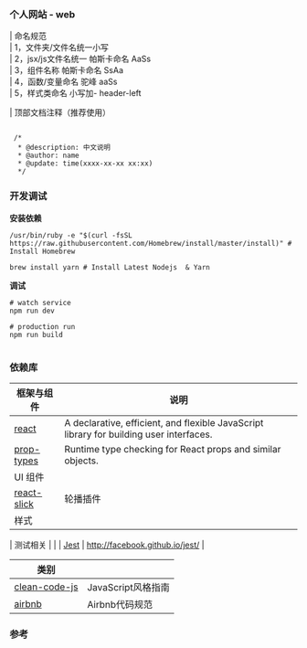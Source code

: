 ### 个人网站 - web  

| 命名规范  
| 1，文件夹/文件名统一小写  
| 2，jsx/js文件名统一  帕斯卡命名 AaSs  
| 3，组件名称  帕斯卡命名 SsAa  
| 4，函数/变量命名 驼峰 aaSs  
| 5，样式类命名  小写加-  header-left  

| 顶部文档注释（推荐使用）  
```

 /*  
  * @description: 中文说明  
  * @author: name  
  * @update: time(xxxx-xx-xx xx:xx)  
  */

```

### 开发调试

**安装依赖**

```
/usr/bin/ruby -e "$(curl -fsSL https://raw.githubusercontent.com/Homebrew/install/master/install)" # Install Homebrew

brew install yarn # Install Latest Nodejs  & Yarn

```

**调试**

```
# watch service
npm run dev

# production run
npm run build


```

### 依赖库

| 框架与组件                                    | 说明                                       |
| ---------------------------------------- | ---------------------------------------- |
| [react](http://facebook.github.io/react) | A declarative, efficient, and flexible JavaScript library for building user interfaces. |
| [prop-types](https://github.com/facebook/prop-types) | Runtime type checking for React props and similar objects.    |
| UI 组件                                    |                                          |
| [react-slick](https://github.com/akiran/react-slick) | 轮播插件                     |
| 样式                                       |                                          |

| 测试相关                                     |                                          |
| [Jest](http://facebook.github.io/jest/)  | http://facebook.github.io/jest/          |


| 类别                                       |                | 
| ---------------------------------------- | -------------- |
| [clean-code-js](https://github.com/alivebao/clean-code-js) | JavaScript风格指南 |
| [airbnb](https://github.com/airbnb/javascript) | Airbnb代码规范 |


### 参考
